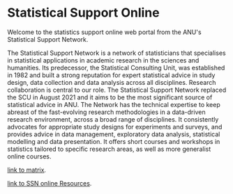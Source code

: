 # Statistical Support Online

Welcome to the statistics support online web portal from the ANU's Statistical Support Network. 

The Statistical Support Network is a network of statisticians that specialises in statistical applications in academic research in the sciences and humanities. Its predecessor, the Statistical Consulting Unit, was established in 1982 and built a strong reputation for expert statistical advice in study design, data collection and data analysis across all disciplines. Research collaboration is central to our role. The Statistical Support Network replaced the SCU in August 2021 and it aims to be the most significant source of statistical advice in ANU. The Network has the technical expertise to keep abreast of the fast-evolving research methodologies in a data-driven research environment, across a broad range of disciplines. It consistently advocates for appropriate study designs for experiments and surveys, and provides advice in data management, exploratory data analysis, statistical modelling and data presentation. It offers short courses and workshops in statistics tailored to specific research areas, as well as more generalist online courses.

[link to matrix](https://anustatsupportonline.github.io/anu-courses).

[link to SSN online Resources](https://anustatsupportonline.github.io/SSN-online-resources).
